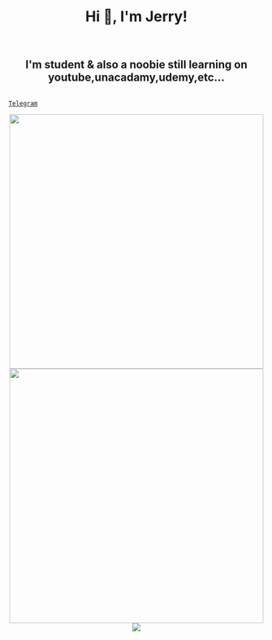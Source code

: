 <h1 align="center">Hi 👋, I'm Jerry!</h1>
<br>

<h2 align="center">I'm student & also a noobie still learning on youtube,unacadamy,udemy,etc... </h2> 

<code><a href="https://telegram.me/elonmuskme" title="Telegram"> Telegram</a></code>
<p align = "center">
  
  <img src = "https://github-readme-stats.vercel.app/api?username=Killersparrow0&show_icons=true&theme=midnight-purple" width = 500>
  
  <img src = "https://github-readme-streak-stats.herokuapp.com?user=Killersparrow0&theme=midnight-purple&hide_border=true" width = 500>
  
  <img align="center" src="https://github-readme-stats.vercel.app/api/top-langs/?username=Killersparrow0&theme=midnight-purple" />
  
</p>
